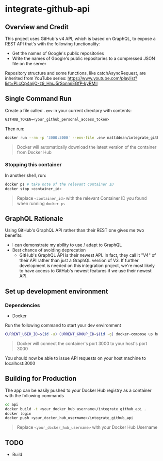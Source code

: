# integrate-github-api

## Overview and Credit

This project uses GitHub's v4 API, which is based on GraphQL, to expose a REST API that's with the following functionality:

- Get the names of Google's public repositories
- Write the names of Google's public repositories to a compressed JSON file on the server

Repository structure and some functions, like catchAsyncRequest, are inherited from YouTube series: https://www.youtube.com/playlist?list=PLcCp4mjO-z9_HmJ5rSonmiEGfP-kyRMlI

## Single Command Run

Create a file called `.env` in your current directory with contents:

```txt
GITHUB_TOKEN=<your_github_personal_access_token>
```

Then run:

```bash
docker run --rm -p '3000:3000' --env-file .env mattddean/integrate_github_api:latest
```

> Docker will automatically download the latest version of the container from Docker Hub

### Stopping this container

In another shell, run:

```bash
docker ps # take note of the relevant Container ID
docker stop <container_id>
```

> Replace `<container_id>` with the relevant Container ID you found when running `docker ps`

## GraphQL Rationale

Using GitHub's GraphQL API rather than their REST one gives me two benefits:

- I can demonstrate my ability to use / adapt to GraphQL
- Best chance of avoiding deprecation
  - GitHub's GraphQL API is their newest API. In fact, they call it "V4" of their API rather than just a GraphQL version of V3. If further development is needed on this integration project, we're most likely to have access to GitHub's newest features if we use their newest API.

## Set up development environment

### Dependencies

- Docker

Run the following command to start your dev environment

```bash
CURRENT_USER_ID=$(id -u) CURRENT_GROUP_ID=$(id -g) docker-compose up backend
```

> Docker will connect the container's port 3000 to your host's port 3000

You should now be able to issue API requests on your host machine to localhost:3000

## Building for Production

The app can be easily pushed to your Docker Hub registry as a container with the following commands

```bash
cd api
docker build -t <your_docker_hub_username>/integrate_github_api .
docker login
docker push <your_docker_hub_username>/integrate_github_api
```

> Replace `<your_docker_hub_username>` with your Docker Hub Username

## TODO

- Build
